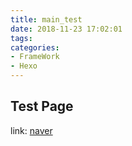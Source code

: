 ```yaml
---
title: main_test
date: 2018-11-23 17:02:01
tags:
categories:
- FrameWork
- Hexo
---
```

 ## Test Page

 link: [naver](https://www.naver.com)
